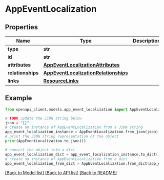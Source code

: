 # AppEventLocalization


## Properties

Name | Type | Description | Notes
------------ | ------------- | ------------- | -------------
**type** | **str** |  | 
**id** | **str** |  | 
**attributes** | [**AppEventLocalizationAttributes**](AppEventLocalizationAttributes.md) |  | [optional] 
**relationships** | [**AppEventLocalizationRelationships**](AppEventLocalizationRelationships.md) |  | [optional] 
**links** | [**ResourceLinks**](ResourceLinks.md) |  | [optional] 

## Example

```python
from openapi_client.models.app_event_localization import AppEventLocalization

# TODO update the JSON string below
json = "{}"
# create an instance of AppEventLocalization from a JSON string
app_event_localization_instance = AppEventLocalization.from_json(json)
# print the JSON string representation of the object
print(AppEventLocalization.to_json())

# convert the object into a dict
app_event_localization_dict = app_event_localization_instance.to_dict()
# create an instance of AppEventLocalization from a dict
app_event_localization_from_dict = AppEventLocalization.from_dict(app_event_localization_dict)
```
[[Back to Model list]](../README.md#documentation-for-models) [[Back to API list]](../README.md#documentation-for-api-endpoints) [[Back to README]](../README.md)


